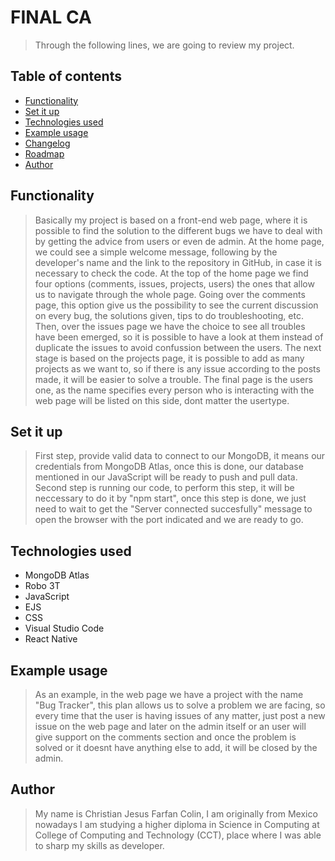 # FINAL CA
> Through the following lines, we are going to review my project.

## Table of contents
* [Functionality](#Functionality)
* [Set it up](#Set-it-up)
* [Technologies used](#technologies-used)
* [Example usage](#Example-usage)
* [Changelog](#Changelog)
* [Roadmap](#Roadmap)
* [Author](#Author)

## Functionality
> Basically my project is based on a front-end web page, where it is possible to find the solution
to the different bugs we have to deal with by getting the advice from users or even de admin.
At the home page, we could see a simple welcome message, following by the developer's name and the
link to the repository in GitHub, in case it is necessary to check the code. At the top of the home
page we find four options (comments, issues, projects, users) the ones that allow us to navigate
through the whole page.
Going over the comments page, this option give us the possibility to see the current discussion
on every bug, the solutions given, tips to do troubleshooting, etc.
Then, over the issues page we have the choice to see all troubles have been emerged, so it is
possible to have a look at them instead of duplicate the issues to avoid confussion between the users.
The next stage is based on the projects page, it is possible to add as many projects as we want to,
so if there is any issue according to the posts made, it will be easier to solve a trouble.
The final page is the users one, as the name specifies every person who is interacting with the
web page will be listed on this side, dont matter the usertype.

## Set it up
> First step, provide valid data to connect to our MongoDB, it means our credentials from MongoDB Atlas,
once this is done, our database mentioned in our JavaScript will be ready to push and pull data.
Second step is running our code, to perform this step, it will be neccessary to do it by "npm start",
once this step is done, we just need to wait to get the "Server connected succesfully" message to 
open the browser with the port indicated and we are ready to go.

## Technologies used
* MongoDB Atlas
* Robo 3T
* JavaScript
* EJS
* CSS
* Visual Studio Code
* React Native

## Example usage
> As an example, in the web page we have a project with the name "Bug Tracker", this plan allows us
to solve a problem we are facing, so every time that the user is having issues of any matter, just
post a new issue on the web page and later on the admin itself or an user will give support on the 
comments section and once the problem is solved or it doesnt have anything else to add, it will be
closed by the admin.

## Author
> My name is Christian Jesus Farfan Colin, I am originally from Mexico nowadays I am studying a higher
diploma in Science in Computing at College of Computing and Technology (CCT), place where I was able
to sharp my skills as developer.
